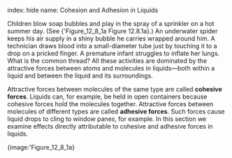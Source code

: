 index: hide
name: Cohesion and Adhesion in Liquids

Children blow soap bubbles and play in the spray of a sprinkler on a hot summer day. (See {'Figure_12_8_1a Figure 12.8.1a}.) An underwater spider keeps his air supply in a shiny bubble he carries wrapped around him. A technician draws blood into a small-diameter tube just by touching it to a drop on a pricked finger. A premature infant struggles to inflate her lungs. What is the common thread? All these activities are dominated by the attractive forces between atoms and molecules in liquids—both within a liquid and between the liquid and its surroundings.

Attractive forces between molecules of the same type are called  **cohesive forces**. Liquids can, for example, be held in open containers because cohesive forces hold the molecules together. Attractive forces between molecules of different types are called  **adhesive forces**. Such forces cause liquid drops to cling to window panes, for example. In this section we examine effects directly attributable to cohesive and adhesive forces in liquids.


{image:'Figure_12_8_1a}
        
